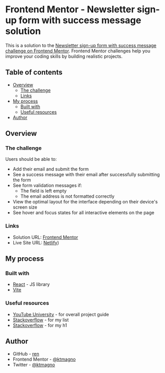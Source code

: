 # Frontend Mentor - Newsletter sign-up form with success message solution

This is a solution to the [Newsletter sign-up form with success message challenge on Frontend Mentor](https://www.frontendmentor.io/challenges/newsletter-signup-form-with-success-message-3FC1AZbNrv). Frontend Mentor challenges help you improve your coding skills by building realistic projects.

## Table of contents

- [Overview](#overview)
  - [The challenge](#the-challenge)
  - [Links](#links)
- [My process](#my-process)
  - [Built with](#built-with)
  - [Useful resources](#useful-resources)
- [Author](#author)

## Overview

### The challenge

Users should be able to:

- Add their email and submit the form
- See a success message with their email after successfully submitting the form
- See form validation messages if:
  - The field is left empty
  - The email address is not formatted correctly
- View the optimal layout for the interface depending on their device's screen size
- See hover and focus states for all interactive elements on the page

### Links

- Solution URL: [Frontend Mentor](https://www.frontendmentor.io/solutions/responsive-newsletter-sign-up-using-react-vite-pSS6hhdSs-)
- Live Site URL: [Netlify](https://fem-newsletter-signup-page.netlify.app/))

## My process

### Built with

- [React](https://reactjs.org/) - JS library
- [Vite](https://vite.dev/)

### Useful resources

- [YouTube University](https://www.youtube.com/watch?v=B9T_yjWqZtk&t=2610s) - for overall project guide
- [Stackoverflow](https://stackoverflow.com/questions/14709538/aligning-list-style-image-proportionally-with-text) - for my list
- [Stackoverflow](https://stackoverflow.com/questions/32932288/change-font-height-and-width) - for my h1

## Author

- GitHub - [ren](https://github.com/ktmagno)
- Frontend Mentor - [@ktmagno](https://www.frontendmentor.io/profile/ktmagno)
- Twitter - [@ktmagno](https://www.twitter.com/yourusername)
